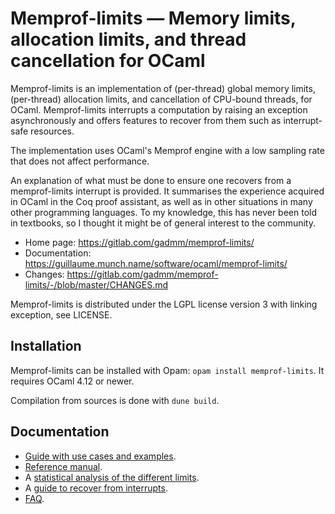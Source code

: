 # Memprof-limits — Memory limits, allocation limits, and thread cancellation for OCaml

Memprof-limits is an implementation of (per-thread) global memory
limits, (per-thread) allocation limits, and cancellation of CPU-bound
threads, for OCaml. Memprof-limits interrupts a computation by raising
an exception asynchronously and offers features to recover from them
such as interrupt-safe resources.

The implementation uses OCaml's Memprof engine with a low sampling
rate that does not affect performance.

An explanation of what must be done to ensure one recovers from a
memprof-limits interrupt is provided. It summarises the experience
acquired in OCaml in the Coq proof assistant, as well as in other
situations in many other programming languages. To my knowledge, this
has never been told in textbooks, so I thought it might be of general
interest to the community.

- Home page: https://gitlab.com/gadmm/memprof-limits/
- Documentation: https://guillaume.munch.name/software/ocaml/memprof-limits/
- Changes: https://gitlab.com/gadmm/memprof-limits/-/blob/master/CHANGES.md

Memprof-limits is distributed under the LGPL license version 3 with
linking exception, see LICENSE.

## Installation

Memprof-limits can be installed with Opam: `opam install
memprof-limits`. It requires OCaml 4.12 or newer.

Compilation from sources is done with `dune build`.

## Documentation

- [Guide with use cases and
  examples](https://guillaume.munch.name/software/ocaml/memprof-limits/).
- [Reference
  manual](https://guillaume.munch.name/software/ocaml/memprof-limits/Memprof_limits/).
- A [statistical analysis of the different limits](doc/statistical.md).
- A [guide to recover from
  interrupts](https://guillaume.munch.name/software/ocaml/memprof-limits/recovering.html).
- [FAQ](https://gitlab.com/gadmm/memprof-limits/-/blob/master/FAQ.md).
